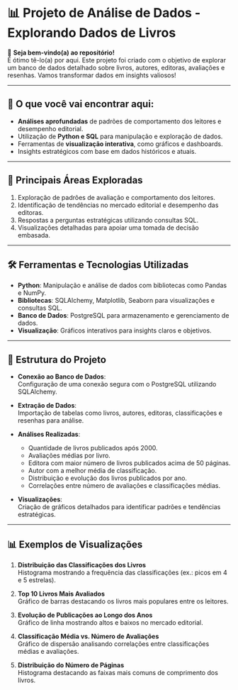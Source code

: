 # 📊 Projeto de Análise de Dados - Explorando Dados de Livros

👋 **Seja bem-vindo(a) ao repositório!**  
É ótimo tê-lo(a) por aqui. Este projeto foi criado com o objetivo de explorar um banco de dados detalhado sobre livros, autores, editoras, avaliações e resenhas. Vamos transformar dados em insights valiosos!

---

## 🚀 O que você vai encontrar aqui:

- **Análises aprofundadas** de padrões de comportamento dos leitores e desempenho editorial.
- Utilização de **Python e SQL** para manipulação e exploração de dados.
- Ferramentas de **visualização interativa**, como gráficos e dashboards.
- Insights estratégicos com base em dados históricos e atuais.

---

## 📌 Principais Áreas Exploradas

1. Exploração de padrões de avaliação e comportamento dos leitores.  
2. Identificação de tendências no mercado editorial e desempenho das editoras.  
3. Respostas a perguntas estratégicas utilizando consultas SQL.  
4. Visualizações detalhadas para apoiar uma tomada de decisão embasada.  

---

## 🛠️ Ferramentas e Tecnologias Utilizadas

- **Python**: Manipulação e análise de dados com bibliotecas como Pandas e NumPy.  
- **Bibliotecas**: SQLAlchemy, Matplotlib, Seaborn para visualizações e consultas SQL.  
- **Banco de Dados**: PostgreSQL para armazenamento e gerenciamento de dados.  
- **Visualização**: Gráficos interativos para insights claros e objetivos.  

---

## 📂 Estrutura do Projeto

- **Conexão ao Banco de Dados**:  
  Configuração de uma conexão segura com o PostgreSQL utilizando SQLAlchemy.  

- **Extração de Dados**:  
  Importação de tabelas como livros, autores, editoras, classificações e resenhas para análise.  

- **Análises Realizadas**:  
  - Quantidade de livros publicados após 2000.  
  - Avaliações médias por livro.  
  - Editora com maior número de livros publicados acima de 50 páginas.  
  - Autor com a melhor média de classificação.  
  - Distribuição e evolução dos livros publicados por ano.  
  - Correlações entre número de avaliações e classificações médias.  

- **Visualizações**:  
  Criação de gráficos detalhados para identificar padrões e tendências estratégicas.  

---

## 📊 Exemplos de Visualizações

1. **Distribuição das Classificações dos Livros**  
   Histograma mostrando a frequência das classificações (ex.: picos em 4 e 5 estrelas).  

2. **Top 10 Livros Mais Avaliados**  
   Gráfico de barras destacando os livros mais populares entre os leitores.  

3. **Evolução de Publicações ao Longo dos Anos**  
   Gráfico de linha mostrando altos e baixos no mercado editorial.  

4. **Classificação Média vs. Número de Avaliações**  
   Gráfico de dispersão analisando correlações entre classificações médias e avaliações.  

5. **Distribuição do Número de Páginas**  
   Histograma destacando as faixas mais comuns de comprimento dos livros.  

